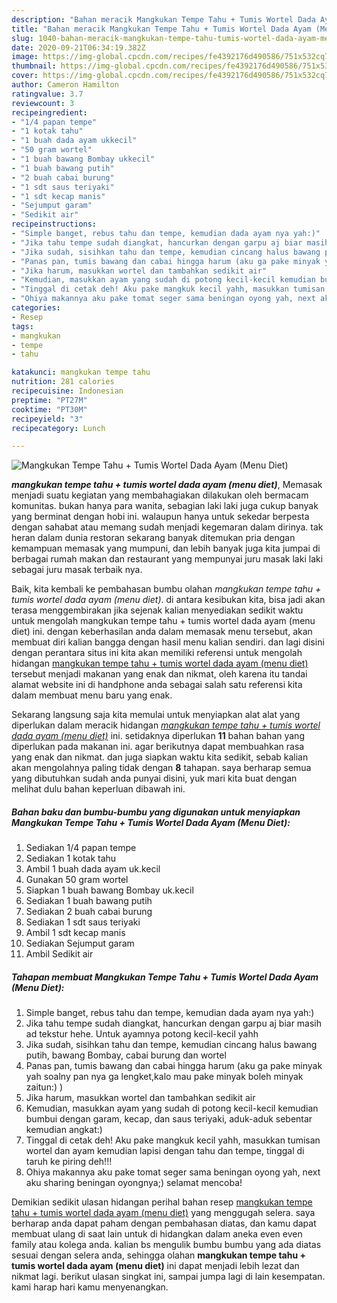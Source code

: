 ```yaml
---
description: "Bahan meracik Mangkukan Tempe Tahu + Tumis Wortel Dada Ayam (Menu Diet) yang Sempurna"
title: "Bahan meracik Mangkukan Tempe Tahu + Tumis Wortel Dada Ayam (Menu Diet) yang Sempurna"
slug: 1040-bahan-meracik-mangkukan-tempe-tahu-tumis-wortel-dada-ayam-menu-diet-yang-sempurna
date: 2020-09-21T06:34:19.382Z
image: https://img-global.cpcdn.com/recipes/fe4392176d490586/751x532cq70/mangkukan-tempe-tahu-tumis-wortel-dada-ayam-menu-diet-foto-resep-utama.jpg
thumbnail: https://img-global.cpcdn.com/recipes/fe4392176d490586/751x532cq70/mangkukan-tempe-tahu-tumis-wortel-dada-ayam-menu-diet-foto-resep-utama.jpg
cover: https://img-global.cpcdn.com/recipes/fe4392176d490586/751x532cq70/mangkukan-tempe-tahu-tumis-wortel-dada-ayam-menu-diet-foto-resep-utama.jpg
author: Cameron Hamilton
ratingvalue: 3.7
reviewcount: 3
recipeingredient:
- "1/4 papan tempe"
- "1 kotak tahu"
- "1 buah dada ayam ukkecil"
- "50 gram wortel"
- "1 buah bawang Bombay ukkecil"
- "1 buah bawang putih"
- "2 buah cabai burung"
- "1 sdt saus teriyaki"
- "1 sdt kecap manis"
- "Sejumput garam"
- "Sedikit air"
recipeinstructions:
- "Simple banget, rebus tahu dan tempe, kemudian dada ayam nya yah:)"
- "Jika tahu tempe sudah diangkat, hancurkan dengan garpu aj biar masih ad tekstur hehe. Untuk ayamnya potong kecil-kecil yahh"
- "Jika sudah, sisihkan tahu dan tempe, kemudian cincang halus bawang putih, bawang Bombay, cabai burung dan wortel"
- "Panas pan, tumis bawang dan cabai hingga harum (aku ga pake minyak yah soalny pan nya ga lengket,kalo mau pake minyak boleh minyak zaitun:) )"
- "Jika harum, masukkan wortel dan tambahkan sedikit air"
- "Kemudian, masukkan ayam yang sudah di potong kecil-kecil kemudian bumbui dengan garam, kecap, dan saus teriyaki, aduk-aduk sebentar kemudian angkat:)"
- "Tinggal di cetak deh! Aku pake mangkuk kecil yahh, masukkan tumisan wortel dan ayam kemudian lapisi dengan tahu dan tempe, tinggal di taruh ke piring deh!!!"
- "Ohiya makannya aku pake tomat seger sama beningan oyong yah, next aku sharing beningan oyongnya;) selamat mencoba!"
categories:
- Resep
tags:
- mangkukan
- tempe
- tahu

katakunci: mangkukan tempe tahu 
nutrition: 281 calories
recipecuisine: Indonesian
preptime: "PT27M"
cooktime: "PT30M"
recipeyield: "3"
recipecategory: Lunch

---
```



![Mangkukan Tempe Tahu + Tumis Wortel Dada Ayam (Menu Diet)](https://img-global.cpcdn.com/recipes/fe4392176d490586/751x532cq70/mangkukan-tempe-tahu-tumis-wortel-dada-ayam-menu-diet-foto-resep-utama.jpg)

<b><i>mangkukan tempe tahu + tumis wortel dada ayam (menu diet)</i></b>, Memasak menjadi suatu kegiatan yang membahagiakan dilakukan oleh bermacam komunitas. bukan hanya para wanita, sebagian laki laki juga cukup banyak yang berminat dengan hobi ini. walaupun hanya untuk sekedar berpesta dengan sahabat atau memang sudah menjadi kegemaran dalam dirinya. tak heran dalam dunia restoran sekarang banyak ditemukan pria dengan kemampuan memasak yang mumpuni, dan lebih banyak juga kita jumpai di berbagai rumah makan dan restaurant yang mempunyai juru masak laki laki sebagai juru masak terbaik nya.

Baik, kita kembali ke pembahasan bumbu olahan <i>mangkukan tempe tahu + tumis wortel dada ayam (menu diet)</i>. di antara kesibukan kita, bisa jadi akan terasa menggembirakan jika sejenak kalian menyediakan sedikit waktu untuk mengolah mangkukan tempe tahu + tumis wortel dada ayam (menu diet) ini. dengan keberhasilan anda dalam memasak menu tersebut, akan membuat diri kalian bangga dengan hasil menu kalian sendiri. dan lagi disini dengan perantara situs ini kita akan memiliki referensi untuk mengolah hidangan <u>mangkukan tempe tahu + tumis wortel dada ayam (menu diet)</u> tersebut menjadi makanan yang enak dan nikmat, oleh karena itu tandai alamat website ini di handphone anda sebagai salah satu referensi kita dalam membuat menu baru yang enak.




Sekarang langsung saja kita memulai untuk menyiapkan alat alat yang diperlukan dalam meracik hidangan <u><i>mangkukan tempe tahu + tumis wortel dada ayam (menu diet)</i></u> ini. setidaknya diperlukan <b>11</b> bahan bahan yang diperlukan pada makanan ini. agar berikutnya dapat membuahkan rasa yang enak dan nikmat. dan juga siapkan waktu kita sedikit, sebab kalian akan mengolahnya paling tidak dengan <b>8</b> tahapan. saya berharap semua yang dibutuhkan sudah anda punyai disini, yuk mari kita buat dengan melihat dulu bahan keperluan dibawah ini.

<!--inarticleads1-->

##### Bahan baku dan bumbu-bumbu yang digunakan untuk menyiapkan Mangkukan Tempe Tahu + Tumis Wortel Dada Ayam (Menu Diet):

1. Sediakan 1/4 papan tempe
1. Sediakan 1 kotak tahu
1. Ambil 1 buah dada ayam uk.kecil
1. Gunakan 50 gram wortel
1. Siapkan 1 buah bawang Bombay uk.kecil
1. Sediakan 1 buah bawang putih
1. Sediakan 2 buah cabai burung
1. Sediakan 1 sdt saus teriyaki
1. Ambil 1 sdt kecap manis
1. Sediakan Sejumput garam
1. Ambil Sedikit air




<!--inarticleads2-->

##### Tahapan membuat Mangkukan Tempe Tahu + Tumis Wortel Dada Ayam (Menu Diet):

1. Simple banget, rebus tahu dan tempe, kemudian dada ayam nya yah:)
1. Jika tahu tempe sudah diangkat, hancurkan dengan garpu aj biar masih ad tekstur hehe. Untuk ayamnya potong kecil-kecil yahh
1. Jika sudah, sisihkan tahu dan tempe, kemudian cincang halus bawang putih, bawang Bombay, cabai burung dan wortel
1. Panas pan, tumis bawang dan cabai hingga harum (aku ga pake minyak yah soalny pan nya ga lengket,kalo mau pake minyak boleh minyak zaitun:) )
1. Jika harum, masukkan wortel dan tambahkan sedikit air
1. Kemudian, masukkan ayam yang sudah di potong kecil-kecil kemudian bumbui dengan garam, kecap, dan saus teriyaki, aduk-aduk sebentar kemudian angkat:)
1. Tinggal di cetak deh! Aku pake mangkuk kecil yahh, masukkan tumisan wortel dan ayam kemudian lapisi dengan tahu dan tempe, tinggal di taruh ke piring deh!!!
1. Ohiya makannya aku pake tomat seger sama beningan oyong yah, next aku sharing beningan oyongnya;) selamat mencoba!




Demikian sedikit ulasan hidangan perihal bahan resep <u>mangkukan tempe tahu + tumis wortel dada ayam (menu diet)</u> yang menggugah selera. saya berharap anda dapat paham dengan pembahasan diatas, dan kamu dapat membuat ulang di saat lain untuk di hidangkan dalam aneka even even family atau kolega anda. kalian bs mengulik bumbu bumbu yang ada diatas sesuai dengan selera anda, sehingga olahan <b>mangkukan tempe tahu + tumis wortel dada ayam (menu diet)</b> ini dapat menjadi lebih lezat dan nikmat lagi. berikut ulasan singkat ini, sampai jumpa lagi di lain kesempatan. kami harap hari kamu menyenangkan.
